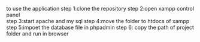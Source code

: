 to use the application
step 1:clone the repository
step 2:open xampp control panel  
step 3:start apache and my sql
step 4:move the folder to htdocs of xampp 
step 5:impoet the database file in phpadmin
step 6: copy the path of project folder and run in browser

